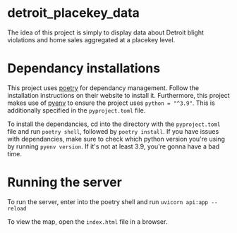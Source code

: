 # detroit_placekey_data

The idea of this project is simply to display data about Detroit blight violations and home sales aggregated at a placekey level.

# Dependancy installations

This project uses [poetry](https://python-poetry.org/) for dependancy management. Follow the installation instructions on their website to install it. Furthermore, this project makes use of [pyenv](https://github.com/pyenv/pyenv) to ensure the project uses `python = "^3.9"`. This is additionally specified in the `pyproject.toml` file.

 To install the dependancies, cd into the directory with the `pyproject.toml` file and run `poetry shell`, followed by `poetry install`. If you have issues with dependancies, make sure to check which python version you're using by running `pyenv version`. If it's not at least 3.9, you're gonna have a bad time. 


# Running the server

To run the server, enter into the poetry shell and run `uvicorn api:app --reload`


To view the map, open the `index.html` file in a browser.